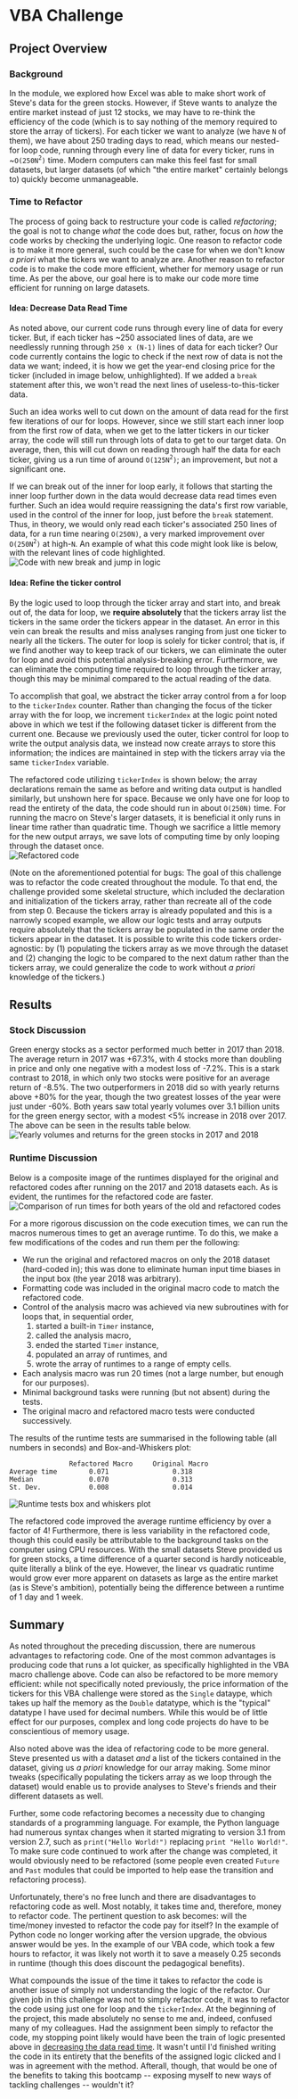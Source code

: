 # VBA Challenge

## Project Overview

### Background

In the module, we explored how Excel was able to make short work of Steve's data for the green stocks. However, if Steve wants to analyze the entire market instead of just 12 stocks, we may have to re-think the efficiency of the code (which is to say nothing of the memory required to store the array of tickers). For each ticker we want to analyze (we have `N` of them), we have about 250 trading days to read, which means our nested-for loop code, running through every line of data for every ticker, runs in \~`O(250N`<sup>`2`</sup>`)` time. Modern computers can make this feel fast for small datasets, but larger datasets (of which "the entire market" certainly belongs to) quickly become unmanageable. 

### Time to Refactor

The process of going back to restructure your code is called *refactoring*; the goal is not to change *what* the code does but, rather, focus on *how* the code works by checking the underlying logic. One reason to refactor code is to make it more general, such could be the case for when we don't know *a priori* what the tickers we want to analyze are. Another reason to refactor code is to make the code more efficient, whether for memory usage or run time. As per the above, our goal here is to make our code more time efficient for running on large datasets.

#### Idea: Decrease Data Read Time

As noted above, our current code runs through every line of data for every ticker. But, if each ticker  has \~250 associated lines of data, are we needlessly running through `250 x (N-1)` lines of data for each ticker? Our code currently contains the logic to check if the next row of data is not the data we want; indeed, it is how we get the year-end closing price for the ticker (included in image below, unhighlighted). If we added a `break` statement after this, we won't read the next lines of useless-to-this-ticker data. 

Such an idea works well to cut down on the amount of data read for the first few iterations of our for loops. However, since we still start each inner loop from the first row of data, when we get to the latter tickers in our ticker array, the code will still run through lots of data to get to our target data. On average, then, this will cut down on reading through half the data for each ticker, giving us a run time of around `O(125N`<sup>`2`</sup>`)`; an improvement, but not a significant one.

If we can break out of the inner for loop early, it follows that starting the inner loop further down in the data would decrease data read times even further. Such an idea would require reassigning the data's first row variable, used in the control of the inner for loop, just before the `break` statement. Thus, in theory, we would only read each ticker's associated 250 lines of data, for a run time nearing `O(250N)`, a very marked improvement over `O(250N`<sup>`2`</sup>`)` at high-`N`. An example of what this code might look like is below, with the relevant lines of code highlighted.  
![Code with new break and jump in logic](./Resources/codeChangeExample.png)



#### Idea: Refine the ticker control

By the logic used to loop through the ticker array and start into, and break out of, the data for loop, we **require absolutely** that the tickers array list the tickers in the same order the tickers appear in the dataset. An error in this vein can break the results and miss analyses ranging from just one ticker to nearly all the tickers. The outer for loop is solely for ticker control; that is, if we find another way to keep track of our tickers, we can eliminate the outer for loop and avoid this potential analysis-breaking error. Furthermore, we can eliminate the computing time required to loop through the ticker array, though this may be minimal compared to the actual reading of the data.

To accomplish that goal, we abstract the ticker array control from a for loop to the `tickerIndex` counter. Rather than changing the focus of the ticker array with the for loop, we increment `tickerIndex` at the logic point noted above in which we test if the following dataset ticker is different from the current one. Because we previously used the outer, ticker control for loop to write the output analysis data, we instead now create arrays to store this information; the indices are maintained in step with the tickers array via the same `tickerIndex` variable.

The refactored code utilizing `tickerIndex` is shown below; the array declarations remain the same as before and writing data output is handled similarly, but unshown here for space. Because we only have one for loop to read the entirety of the data, the code should run in about `O(250N)` time. For running the macro on Steve's larger datasets, it is beneficial it only runs in linear time rather than quadratic time. Though we sacrifice a little memory for the new output arrays, we save lots of computing time by only looping through the dataset once.  
![Refactored code](./Resources/refactoredCodeExample.png)

(Note on the aforementioned potential for bugs: The goal of this challenge was to refactor the code created throughout the module. To that end, the challenge provided some skeletal structure, which included the declaration and initialization of the tickers array, rather than recreate all of the code from step 0. Because the tickers array is already populated and this is a narrowly scoped example, we allow our logic tests and array outputs require absolutely that the tickers array be populated in the same order the tickers appear in the dataset. It is possible to write this code tickers order-agnostic: by (1) populating the tickers array as we move through the dataset and (2) changing the logic to be compared to the next datum rather than the tickers array, we could generalize the code to work without *a priori* knowledge of the tickers.) 


## Results

### Stock Discussion

Green energy stocks as a sector performed much better in 2017 than 2018. The average return in 2017 was +67.3\%, with 4 stocks more than doubling in price and only one negative with a modest loss of -7.2\%. This is a stark contrast to 2018, in which only two stocks were positive for an average return of -8.5\%. The two outperformers in 2018 did so with yearly returns above +80\% for the year, though the two greatest losses of the year were just under -60\%. Both years saw total yearly volumes over 3.1 billion units for the green energy sector, with a modest \<5\% increase in 2018 over 2017. The above can be seen in the results table below.  
![Yearly volumes and returns for the green stocks in 2017 and 2018](./Resources/marketAnalysesBothYears.png)


### Runtime Discussion

Below is a composite image of the runtimes displayed for the original and refactored codes after running on the 2017 and 2018 datasets each. As is evident, the runtimes for the refactored code are faster.  
![Comparison of run times for both years of the old and refactored codes](./Resources/VBA_Challenge_4panelCompare.png)


For a more rigorous discussion on the code execution times, we can run the macros numerous times to get an average runtime. To do this, we make a few modifications of the codes and run them per the following:
* We run the original and refactored macros on only the 2018 dataset (hard-coded in); this was done to eliminate human input time biases in the input box (the year 2018 was arbitrary). 
* Formatting code was included in the original macro code to match the refactored code. 
* Control of the analysis macro was achieved via new subroutines with for loops that, in sequential order, 
    1) started a built-in `Timer` instance, 
    2) called the analysis macro, 
    3) ended the started `Timer` instance, 
    4) populated an array of runtimes, and 
    5) wrote the array of runtimes to a range of empty cells. 
* Each analysis macro was run 20 times (not a large number, but enough for our purposes). 
* Minimal background tasks were running (but not absent) during the tests.
* The original macro and refactored macro tests were conducted successively.

The results of the runtime tests are summarised in the following table (all numbers in seconds) and Box-and-Whiskers plot:  
```
               Refactored Macro     Original Macro
Average time        0.071                0.318
Median              0.070                0.313
St. Dev.            0.008                0.014
```  
![Runtime tests box and whiskers plot](./Resources/timeDiffsBoxWhiskers.png)

The refactored code improved the average runtime efficiency by over a factor of 4! Furthermore, there is less variability in the refactored code, though this could easily be attributable to the background tasks on the computer using CPU resources. With the small datasets Steve provided us for green stocks, a time difference of a quarter second is hardly noticeable, quite literally a blink of the eye. However, the linear vs quadratic runtime would grow ever more apparent on datasets as large as the entire market (as is Steve's ambition), potentially being the difference between a runtime of 1 day and 1 week.

## Summary

As noted throughout the preceding discussion, there are numerous advantages to refactoring code. One of the most common advantages is producing code that runs a lot quicker, as specifically highlighted in the VBA macro challenge above. Code can also be refactored to be more memory efficient: while not specifically noted previously, the price information of the tickers for this VBA challenge were stored as the `Single` dataype, which takes up half the memory as the `Double` datatype, which is the "typical" datatype I have used for decimal numbers. While this would be of little effect for our purposes, complex and long code projects do have to be conscientious of memory usage.

Also noted above was the idea of refactoring code to be more general. Steve presented us with a dataset *and* a list of the tickers contained in the dataset, giving us *a priori* knowledge for our array making. Some minor tweaks (specifically populating the tickers array as we loop through the dataset) would enable us to provide analyses to Steve's friends and their different datasets as well.

Further, some code refactoring becomes a necessity due to changing standards of a programming language. For example, the Python language had numerous syntax changes when it started migrating to version 3.1 from version 2.7, such as `print("Hello World!")` replacing `print "Hello World!"`. To make sure code continued to work after the change was completed, it would obviously need to be refactored (some people even created `Future` and `Past` modules that could be imported to help ease the transition and refactoring process).

Unfortunately, there's no free lunch and there are disadvantages to refactoring code as well. Most notably, it takes time and, therefore, money to refactor code. The pertinent question to ask becomes: will the time/money invested to refactor the code pay for itself? In the example of Python code no longer working after the version upgrade, the obvious answer would be yes. In the example of our VBA code, which took a few hours to refactor, it was likely not worth it to save a measely 0.25 seconds in runtime (though this does discount the pedagogical benefits).

What compounds the issue of the time it takes to refactor the code is another issue of simply not understanding the logic of the refactor. Our given job in this challenge was not to simply refactor code, it was to refactor the code using just one for loop and the `tickerIndex`. At the beginning of the project, this made absolutely no sense to me and, indeed, confused many of my colleagues. Had the assignment been simply to refactor the code, my stopping point likely would have been the train of logic presented above in [decreasing the data read time](#idea:-decrease-data-read-time). It wasn't until I'd finished writing the code in its entirety that the benefits of the assigned logic clicked and I was in agreement with the method. Afterall, though, that would be one of the benefits to taking this bootcamp -- exposing myself to new ways of tackling challenges -- wouldn't it?

